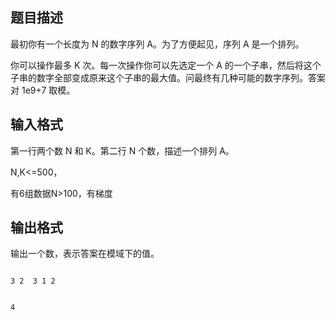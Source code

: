## 题目描述

<div>
 最初你有一个长度为 N 的数字序列 A。为了方便起见，序列 A 是一个排列。
</div>
<div>
 你可以操作最多 K 次。每一次操作你可以先选定一个 A 的一个子串，然后将这个子串的数字全部变成原来这个子串的最大值。问最终有几种可能的数字序列。答案对 1e9+7 取模。
</div>
<div></div>
<p></p>

## 输入格式

<div>
 第一行两个数 N 和 K。第二行 N 个数，描述一个排列 A。 
</div>
<div>
 N,K<=500，
</div>
<div>
 有6组数据N>100，有梯度
</div>
<div></div>
<p></p>

## 输出格式

<div>
 输出一个数，表示答案在模域下的值。 
</div>
<div></div>
<p></p>

```input1
3 2  3 1 2
```
```output1
4
```
